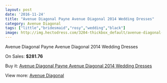 ```yaml
---
layout: post
date: '2016-11-24'
title: "Avenue Diagonal Payne Avenue Diagonal 2014 Wedding Dresses"
category: Avenue Diagonal
tags: ["little","bridesmaid","rosy","wedding","black"]
image: http://img.hectodress.com/3204-thickbox_default/avenue-diagonal-payne-avenue-diagonal-2014-wedding-dresses.jpg
---
```

Avenue Diagonal Payne Avenue Diagonal 2014 Wedding Dresses

On Sales: **$281.76**
<a href="https://www.hectodress.com/avenue-diagonal/1708-avenue-diagonal-payne-avenue-diagonal-2014-wedding-dresses.html"><amp-img layout="responsive" width="600" height="600" src="//img.hectodress.com/3204-thickbox_default/avenue-diagonal-payne-avenue-diagonal-2014-wedding-dresses.jpg" alt="Avenue Diagonal Payne Avenue Diagonal 2014 Wedding Dresses 0" /></a>
<a href="https://www.hectodress.com/avenue-diagonal/1708-avenue-diagonal-payne-avenue-diagonal-2014-wedding-dresses.html"><amp-img layout="responsive" width="600" height="600" src="//img.hectodress.com/3206-thickbox_default/avenue-diagonal-payne-avenue-diagonal-2014-wedding-dresses.jpg" alt="Avenue Diagonal Payne Avenue Diagonal 2014 Wedding Dresses 1" /></a>
<a href="https://www.hectodress.com/avenue-diagonal/1708-avenue-diagonal-payne-avenue-diagonal-2014-wedding-dresses.html"><amp-img layout="responsive" width="600" height="600" src="//img.hectodress.com/3205-thickbox_default/avenue-diagonal-payne-avenue-diagonal-2014-wedding-dresses.jpg" alt="Avenue Diagonal Payne Avenue Diagonal 2014 Wedding Dresses 2" /></a>

Buy it: [Avenue Diagonal Payne Avenue Diagonal 2014 Wedding Dresses](https://www.hectodress.com/avenue-diagonal/1708-avenue-diagonal-payne-avenue-diagonal-2014-wedding-dresses.html "Avenue Diagonal Payne Avenue Diagonal 2014 Wedding Dresses")

View more: [Avenue Diagonal](https://www.hectodress.com/23-avenue-diagonal "Avenue Diagonal")